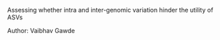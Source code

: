 Assessing whether intra and inter-genomic variation hinder the utility of ASVs

Author: Vaibhav Gawde
